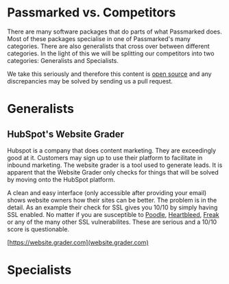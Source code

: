 Passmarked vs. Competitors
==========================

There are many software packages that do parts of what Passmarked does. Most of these packages specialise in one of Passmarked's many categories. There are also generalists that cross over between different categories. In the light of this we will be splitting our competitors into two categories: Generalists and Specialists. 

We take this seriously and therefore this content is [open source](https://github.com/passmarked/website/blob/master/docs/competitors.md) and any discrepancies may be solved by sending us a pull request.

Generalists
===========

HubSpot's Website Grader
------------------------

Hubspot is a company that does content marketing. They are exceedingly good at it. Customers may sign up to use their platform to facilitate in inbound marketing. The website grader is a tool used to generate leads. It is apparent that the Website Grader only checks for things that will be solved by moving onto the HubSpot platform. 

A clean and easy interface (only accessible after providing your email) shows website owners how their sites can be better. The problem is in the detail. As an example their check for SSL gives you 10/10 by simply having SSL enabled. No matter if you are susceptible to [Poodle](https://poodle.io/), [Heartbleed](http://heartbleed.com/), [Freak](https://freakattack.com/) or any of the many other SSL vulnerabilites. These are serious and a 10/10 score is questionable.

[https://website.grader.com](website.grader.com)

Specialists
===========


